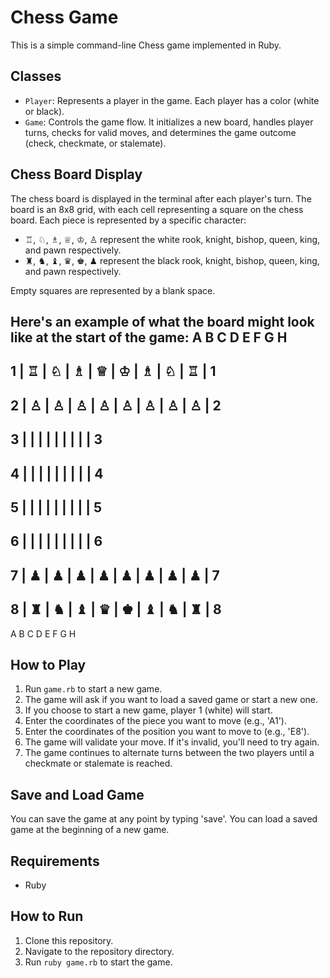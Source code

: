 # Chess Game

This is a simple command-line Chess game implemented in Ruby.

## Classes

- `Player`: Represents a player in the game. Each player has a color (white or black).
- `Game`: Controls the game flow. It initializes a new board, handles player turns, checks for valid moves, and determines the game outcome (check, checkmate, or stalemate).

## Chess Board Display

The chess board is displayed in the terminal after each player's turn. The board is an 8x8 grid, with each cell representing a square on the chess board. Each piece is represented by a specific character:

- ♖, ♘, ♗, ♕, ♔, ♙ represent the white rook, knight, bishop, queen, king, and pawn respectively.
- ♜, ♞, ♝, ♛, ♚, ♟ represent the black rook, knight, bishop, queen, king, and pawn respectively.

Empty squares are represented by a blank space.

Here's an example of what the board might look like at the start of the game:
A B C D E F G H
-----------------------------------
1 | ♖ | ♘ | ♗ | ♕ | ♔ | ♗ | ♘ | ♖ | 1
-----------------------------------
2 | ♙ | ♙ | ♙ | ♙ | ♙ | ♙ | ♙ | ♙ | 2
-----------------------------------
3 | | | | | | | | | 3
-----------------------------------
4 | | | | | | | | | 4
-----------------------------------
5 | | | | | | | | | 5
-----------------------------------
6 | | | | | | | | | 6
-----------------------------------
7 | ♟ | ♟ | ♟ | ♟ | ♟ | ♟ | ♟ | ♟ | 7
-----------------------------------
8 | ♜ | ♞ | ♝ | ♛ | ♚ | ♝ | ♞ | ♜ | 8
-----------------------------------
A B C D E F G H

## How to Play

1. Run `game.rb` to start a new game.
2. The game will ask if you want to load a saved game or start a new one.
3. If you choose to start a new game, player 1 (white) will start.
4. Enter the coordinates of the piece you want to move (e.g., 'A1').
5. Enter the coordinates of the position you want to move to (e.g., 'E8').
6. The game will validate your move. If it's invalid, you'll need to try again.
7. The game continues to alternate turns between the two players until a checkmate or stalemate is reached.

## Save and Load Game

You can save the game at any point by typing 'save'. You can load a saved game at the beginning of a new game.

## Requirements

- Ruby

## How to Run

1. Clone this repository.
2. Navigate to the repository directory.
3. Run `ruby game.rb` to start the game.
